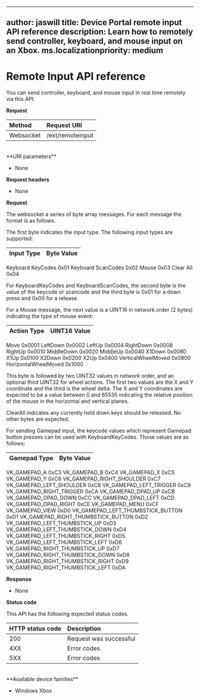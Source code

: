 
---
author: jaswill
title: Device Portal remote input API reference
description: Learn how to remotely send controller, keyboard, and mouse input on an Xbox.
ms.localizationpriority: medium
---

# Remote Input API reference   
You can send controller, keyboard, and mouse input in real time remotely via this API.

**Request**

Method      | Request URI
:------     | :-----
Websocket | /ext/remoteinput
<br />
**URI parameters**

- None

**Request headers**

- None

**Request**

The websocket a series of byte array messages. For each message the format is as follows.

The first byte indicates the input type. The following input types are supported:

| Input Type        | Byte Value |
|------------|-------------|
Keyboard KeyCodes 0x01
Keyboard ScanCodes 0x02
Mouse 0x03
Clear All 0x04

For KeyboardKeyCodes and KeyboardScanCodes, the second byte is the value of the keycode or scancode and the third byte is 0x01 for a down press and 0x00 for a release.

For a Mouse message, the next value is a UINT16 in network order (2 bytes) indicating the type of mouse event:

| Action Type        | UINT16 Value |
|------------|-------------|
Move 0x0001
LeftDown 0x0002
LeftUp 0x0004
RightDown 0x0008
RightUp 0x0010
MiddleDown 0x0020
MiddleUp 0x0040
X1Down 0x0080
X1Up 0x0100
X2Down 0x0200
X2Up 0x0400
VerticalWheelMoved 0x0800
HorizontalWheelMoved 0x1000

This byte is followed by two UINT32 values in network order, and an optional third UINT32 for wheel actions. The first two values are the X and Y coordinate and the third is the wheel delta. The X and Y coordinates are expected to be a value between 0 and 65535 indicating the relative position of the mouse in the horizontal and vertical planes.

ClearAll indicates any currently held down keys should be released. No other bytes are expected.

For sending Gamepad input, the keycode values which represent Gamepad button presses can be used with KeyboardKeyCodes. Those values are as follows:

| Gamepad Type        | Byte Value |
|------------|-------------|
VK_GAMEPAD_A                         0xC3
VK_GAMEPAD_B                         0xC4
VK_GAMEPAD_X                         0xC5
VK_GAMEPAD_Y                         0xC6
VK_GAMEPAD_RIGHT_SHOULDER            0xC7
VK_GAMEPAD_LEFT_SHOULDER             0xC8
VK_GAMEPAD_LEFT_TRIGGER              0xC9
VK_GAMEPAD_RIGHT_TRIGGER             0xCA
VK_GAMEPAD_DPAD_UP                   0xCB
VK_GAMEPAD_DPAD_DOWN                 0xCC
VK_GAMEPAD_DPAD_LEFT                 0xCD
VK_GAMEPAD_DPAD_RIGHT                0xCE
VK_GAMEPAD_MENU                      0xCF
VK_GAMEPAD_VIEW                      0xD0
VK_GAMEPAD_LEFT_THUMBSTICK_BUTTON    0xD1
VK_GAMEPAD_RIGHT_THUMBSTICK_BUTTON   0xD2
VK_GAMEPAD_LEFT_THUMBSTICK_UP        0xD3
VK_GAMEPAD_LEFT_THUMBSTICK_DOWN      0xD4
VK_GAMEPAD_LEFT_THUMBSTICK_RIGHT     0xD5
VK_GAMEPAD_LEFT_THUMBSTICK_LEFT      0xD6
VK_GAMEPAD_RIGHT_THUMBSTICK_UP       0xD7
VK_GAMEPAD_RIGHT_THUMBSTICK_DOWN     0xD8
VK_GAMEPAD_RIGHT_THUMBSTICK_RIGHT    0xD9
VK_GAMEPAD_RIGHT_THUMBSTICK_LEFT     0xDA


**Response**   

- None

**Status code**

This API has the following expected status codes.

HTTP status code      | Description
:------     | :-----
200 | Request was successful
4XX | Error codes
5XX | Error codes

<br />
**Available device families**

* Windows Xbox
